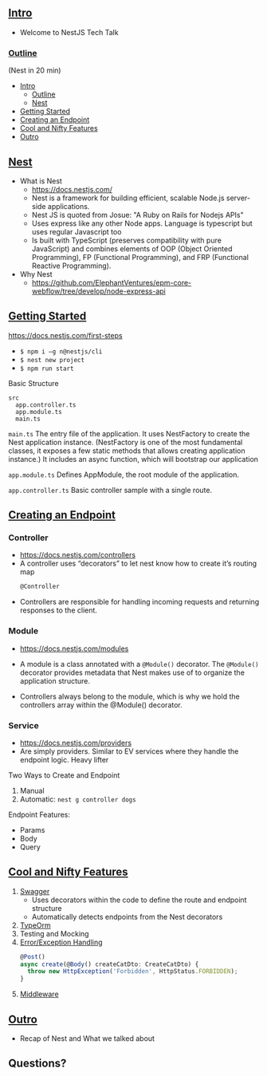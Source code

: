 ## [Intro](#Intro)

- Welcome to NestJS Tech Talk

### [Outline](#Outline)

(Nest in 20 min)
  - [Intro](#intro)
    - [Outline](#Outline)
    - [Nest](#nest)
  - [Getting Started](#Getting-Started)
  - [Creating an Endpoint](#Creating-an-Endpoint)
  - [Cool and Nifty Features](#Cool-and-Nifty-Features)
  - [Outro](#Outro)

## [Nest](#Nest)

- What is Nest
  - https://docs.nestjs.com/
  - Nest is a framework for building efficient, scalable Node.js server-side applications.
  - Nest JS is quoted from Josue: "A Ruby on Rails for Nodejs APIs"
  - Uses express like any other Node apps. Language is typescript but uses regular Javascript too
  - Is built with TypeScript (preserves compatibility with pure JavaScript) and combines elements of OOP (Object Oriented Programming), FP (Functional Programming), and FRP (Functional Reactive Programming).
- Why Nest
  - https://github.com/ElephantVentures/epm-core-webflow/tree/develop/node-express-api

## [Getting Started](#Getting-Started)

https://docs.nestjs.com/first-steps
- `$ npm i –g n@nestjs/cli`
- `$ nest new project`
- `$ npm run start`

Basic Structure
  ```
  src
    app.controller.ts
    app.module.ts
    main.ts
  ```

  `main.ts`
      The entry file of the application. It uses NestFactory to create the Nest application instance. (NestFactory is one of the most fundamental classes, it exposes a few static methods that allows creating application instance.) It includes an async function, which will bootstrap our application

  `app.module.ts`
      Defines AppModule, the root module of the application.

  `app.controller.ts`
      Basic controller sample with a single route.

## [Creating an Endpoint](#Creating-an-Endpoint)

### Controller

* https://docs.nestjs.com/controllers
* A controller uses “decorators” to let nest know how to create it’s routing map
    ``` typescript
    @Controller
    ```
* Controllers are responsible for handling incoming requests and returning responses to the client.

### Module

* https://docs.nestjs.com/modules
* A module is a class annotated with a `@Module()` decorator. The `@Module()` decorator provides metadata that Nest makes use of to organize the application structure.

* Controllers always belong to the module, which is why we hold the controllers array within the @Module() decorator.

### Service

* https://docs.nestjs.com/providers
* Are simply providers. Similar to EV services where they handle the endpoint logic. Heavy lifter

Two Ways to Create and Endpoint
1. Manual
2. Automatic:  `nest g controller dogs`

Endpoint Features:
- Params
- Body
- Query

## [Cool and Nifty Features](#Cool-and-Nifty-Features)

1. [Swagger](https://docs.nestjs.com/recipes/swagger)
    - Uses decorators within the code to define the route and endpoint structure
    - Automatically detects endpoints from the Nest decorators
2. [TypeOrm](https://docs.nestjs.com/techniques/database)
3. Testing and Mocking
4. [Error/Exception Handling](https://docs.nestjs.com/exception-filters)
    ``` typescript
    @Post()
    async create(@Body() createCatDto: CreateCatDto) {
      throw new HttpException('Forbidden', HttpStatus.FORBIDDEN);
    }
    ```
5. [Middleware](https://docs.nestjs.com/middleware)

## [Outro](#Outro)
- Recap of Nest and What we talked about

## Questions?
